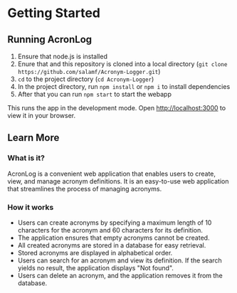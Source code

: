 # Getting Started

## Running AcronLog

1. Ensure that node.js is installed
2. Enure that and this repository is cloned into a local directory (`git clone https://github.com/salamf/Acronym-Logger.git`)
2. `cd` to the project directory (`cd Acronym-Logger`)
3. In the project directory, run `npm install` or `npm i` to install dependencies
3. After that you can run `npm start` to start the webapp

This runs the app in the development mode.
Open [http://localhost:3000](http://localhost:3000) to view it in your browser.

## Learn More

### What is it?
AcronLog is a convenient web application that enables users to create, view, and manage acronym definitions. It is an easy-to-use web application that streamlines the process of managing acronyms.

### How it works
- Users can create acronyms by specifying a maximum length of 10 characters for the acronym and 60 characters for its definition. 
- The application ensures that empty acronyms cannot be created.
- All created acronyms are stored in a database for easy retrieval. 
- Stored acronyms are displayed in alphabetical order. 
- Users can search for an acronym and view its definition. If the search yields no result, the application displays "Not found". 
- Users can delete an acronym, and the application removes it from the database. 
